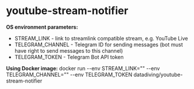 # youtube-stream-notifier

**OS environment parameters:**
- STREAM_LINK - link to streamlink compatible stream, e.g. YouTube Live
- TELEGRAM_CHANNEL - Telegram ID for sending messages (bot must have right to send messages to this channel)
- TELEGRAM_TOKEN - Telegram Bot API token

**Using Docker image:**
docker run --env STREAM_LINK="" --env TELEGRAM_CHANNEL="" --env TELEGRAM_TOKEN datadiving/youtube-stream-notifier